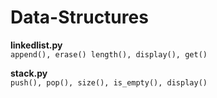 # Data-Structures

**linkedlist.py**  
```append(), erase() length(), display(), get()  ```

**stack.py**  
```push(), pop(), size(), is_empty(), display()```

